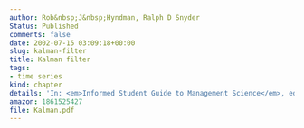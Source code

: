 ```yaml
---
author: Rob&nbsp;J&nbsp;Hyndman, Ralph D Snyder
Status: Published
comments: false
date: 2002-07-15 03:09:18+00:00
slug: kalman-filter
title: Kalman filter
tags:
- time series
kind: chapter
details: 'In: <em>Informed Student Guide to Management Science</em>, ed., Hans Daellenbach and Robert Flood, Thomson: London'
amazon: 1861525427
file: Kalman.pdf
---
```

